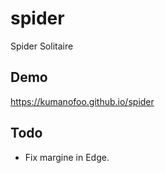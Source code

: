 # spider
Spider Solitaire

## Demo
https://kumanofoo.github.io/spider

## Todo
- Fix margine in Edge.
